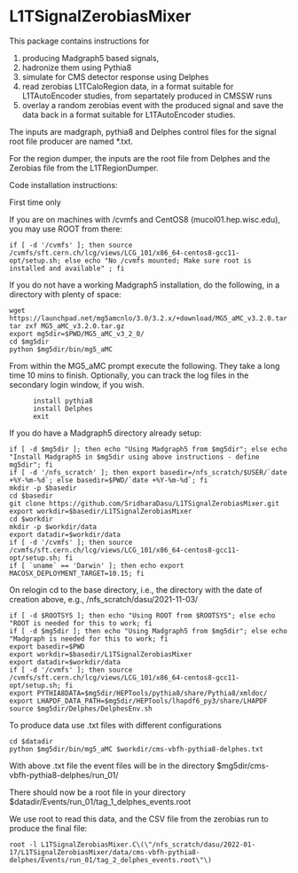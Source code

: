 # L1TSignalZerobiasMixer

This package contains instructions for
1) producing Madgraph5 based signals,
2) hadronize them using Pythia8
3) simulate for CMS detector response using Delphes
4) read zerobias L1TCaloRegion data, in a format suitable for L1TAutoEncoder studies, from separtately produced in CMSSW runs
5) overlay a random zerobias event with the produced signal and save the data back in a format suitable for L1TAutoEncoder studies.

The inputs are madgraph, pythia8 and Delphes control files for the signal root file producer are named *.txt.

For the region dumper, the inputs are the root file from Delphes and the Zerobias file from the L1TRegionDumper.

Code installation instructions:

First time only

If you are on machines with /cvmfs and CentOS8 (mucol01.hep.wisc.edu), you may use ROOT from there:

```
if [ -d '/cvmfs' ]; then source /cvmfs/sft.cern.ch/lcg/views/LCG_101/x86_64-centos8-gcc11-opt/setup.sh; else echo "No /cvmfs mounted; Make sure root is installed and available" ; fi
```

If you do not have a working Madgraph5 installation, do the following, in a directory with plenty of space:

```
wget https://launchpad.net/mg5amcnlo/3.0/3.2.x/+download/MG5_aMC_v3.2.0.tar.gz
tar zxf MG5_aMC_v3.2.0.tar.gz 
export mg5dir=$PWD/MG5_aMC_v3_2_0/
cd $mg5dir
python $mg5dir/bin/mg5_aMC
```

From within the MG5_aMC prompt execute the following. They take a long time 10 mins to finish.
Optionally, you can track the log files in the secondary login window, if you wish.

```
      install pythia8
      install Delphes
      exit
```

If you do have a Madgraph5 directory already setup:

```
if [ -d $mg5dir ]; then echo "Using Madgraph5 from $mg5dir"; else echo "Install Madgraph5 in $mg5dir using above instructions - define mg5dir"; fi
if [ -d '/nfs_scratch' ]; then export basedir=/nfs_scratch/$USER/`date +%Y-%m-%d`; else basedir=$PWD/`date +%Y-%m-%d`; fi
mkdir -p $basedir
cd $basedir
git clone https://github.com/SridharaDasu/L1TSignalZerobiasMixer.git
export workdir=$basedir/L1TSignalZerobiasMixer
cd $workdir
mkdir -p $workdir/data
export datadir=$workdir/data
if [ -d '/cvmfs' ]; then source /cvmfs/sft.cern.ch/lcg/views/LCG_101/x86_64-centos8-gcc11-opt/setup.sh; fi
if [ `uname` == 'Darwin' ]; then echo export MACOSX_DEPLOYMENT_TARGET=10.15; fi
```

On relogin cd to the base directory, i.e., the directory with the date of creation above, e.g., /nfs_scratch/dasu/2021-11-03/

```
if [ -d $ROOTSYS ]; then echo "Using ROOT from $ROOTSYS"; else echo "ROOT is needed for this to work; fi
if [ -d $mg5dir ]; then echo "Using Madgraph5 from $mg5dir"; else echo "Madgraph is needed for this to work; fi
export basedir=$PWD
export workdir=$basedir/L1TSignalZerobiasMixer
export datadir=$workdir/data
if [ -d '/cvmfs' ]; then source /cvmfs/sft.cern.ch/lcg/views/LCG_101/x86_64-centos8-gcc11-opt/setup.sh; fi
export PYTHIA8DATA=$mg5dir/HEPTools/pythia8/share/Pythia8/xmldoc/
export LHAPDF_DATA_PATH=$mg5dir/HEPTools/lhapdf6_py3/share/LHAPDF
source $mg5dir/Delphes/DelphesEnv.sh
```

To produce data use  .txt files with different configurations

```
cd $datadir
python $mg5dir/bin/mg5_aMC $workdir/cms-vbfh-pythia8-delphes.txt
```

With above .txt file the event files will be in the directory $mg5dir/cms-vbfh-pythia8-delphes/run_01/

There should now be a root file in your directory $datadir/Events/run_01/tag_1_delphes_events.root

We use root to read this data, and the CSV file from the zerobias run to produce the final file:

```
root -l L1TSignalZerobiasMixer.C\(\"/nfs_scratch/dasu/2022-01-17/L1TSignalZerobiasMixer/data/cms-vbfh-pythia8-delphes/Events/run_01/tag_2_delphes_events.root\"\)
```


